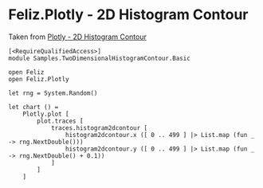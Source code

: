 # Feliz.Plotly - 2D Histogram Contour

Taken from [Plotly - 2D Histogram Contour](https://plot.ly/javascript/2d-histogram-contour/)

```fsharp:plotly-chart-twodimensionalhistogramcontour-basic
[<RequireQualifiedAccess>]
module Samples.TwoDimensionalHistogramContour.Basic

open Feliz
open Feliz.Plotly

let rng = System.Random()

let chart () =
    Plotly.plot [
        plot.traces [
            traces.histogram2dcontour [
                histogram2dcontour.x ([ 0 .. 499 ] |> List.map (fun _ -> rng.NextDouble()))
                histogram2dcontour.y ([ 0 .. 499 ] |> List.map (fun _ -> rng.NextDouble() + 0.1))
            ]
        ]
    ]
```